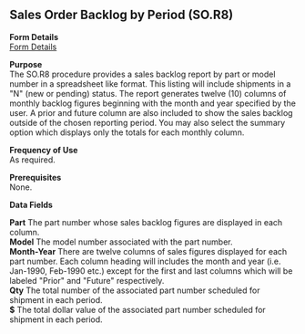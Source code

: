 ##  Sales Order Backlog by Period (SO.R8)

<PageHeader />

**Form Details**  
[ Form Details ](SO-R8-1/README.md)   

**Purpose**  
The SO.R8 procedure provides a sales backlog report by part or model number in
a spreadsheet like format. This listing will include shipments in a "N" (new
or pending) status. The report generates twelve (10) columns of monthly
backlog figures beginning with the month and year specified by the user. A
prior and future column are also included to show the sales backlog outside of
the chosen reporting period. You may also select the summary option which
displays only the totals for each monthly column.

**Frequency of Use**  
As required.

**Prerequisites**  
None.

**Data Fields**

**Part** The part number whose sales backlog figures are displayed in each
column.  
**Model** The model number associated with the part number.  
**Month-Year** There are twelve columns of sales figures displayed for each
part number. Each column heading will includes the month and year (i.e.
Jan-1990, Feb-1990 etc.) except for the first and last columns which will be
labeled "Prior" and "Future" respectively.  
**Qty** The total number of the associated part number scheduled for shipment
in each period.  
**$** The total dollar value of the associated part number scheduled for
shipment in each period.  
  
<badge text= "Version 8.10.57" vertical="middle" />

<PageFooter />